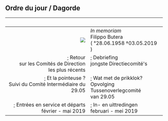 <link rel="stylesheet" href="S2.css">
<link rel="stylesheet" href="foghorn2.css">

## Ordre du jour / Dagorde

| &nbsp; | &nbsp; |
| ---: | --- |
| ![](https://newdevprojects.github.io/publicinfo/S2/Filippo.png) | *In memoriam*<br>Filippo Butera<br>( °28.06.1958 &dagger;03.05.2019 ) |
| [&middot;]() Retour<br>sur les Comités de Direction<br>les plus récents | [&middot;]() Debriefing<br>jongste Directiecomité's<br>&nbsp; |
| [&middot;](20190604_CIC.md) Et la pointeuse ?<br>Suivi du Comité Intermédiaire du 29.05<br>&nbsp; | [&middot;](20190604_TOC.md) Wat met de prikklok?<br>Opvolging Tussenoverlegcomité<br>van 29.05 |
| [&middot;](20190604_IN.md) Entrées en service et départs<br>février - mai 2019 | [&middot;]() In- en uittredingen<br>februari - mei 2019 |



